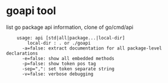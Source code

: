 goapi tool
=====

 list go package api information, clone of go/cmd/api

		usage: api [std|all|package...|local-dir]
		    local-dir : . or ./goapi
		  -a=false: extract documentation for all package-level declarations
		  -e=false: show all embedded methods
		  -p=false: show token pos tag
		  -sep=",": set token separate string
		  -v=false: verbose debugging